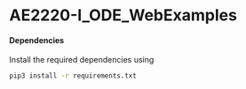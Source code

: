 # AE2220-I_ODE_WebExamples

#### Dependencies
Install the required dependencies using

```bash
pip3 install -r requirements.txt
```
